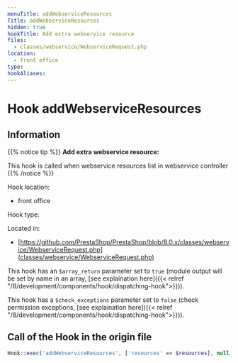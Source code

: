 ```yaml
---
menuTitle: addWebserviceResources
Title: addWebserviceResources
hidden: true
hookTitle: Add extra webservice resource
files:
  - classes/webservice/WebserviceRequest.php
location:
  - front office
type: 
hookAliases:
---
```


# Hook addWebserviceResources

## Information

{{% notice tip %}}
**Add extra webservice resource:** 

This hook is called when webservice resources list in webservice controller
{{% /notice %}}

Hook location:
  - front office

Hook type: 

Located in: 
  - [https://github.com/PrestaShop/PrestaShop/blob/8.0.x/classes/webservice/WebserviceRequest.php](classes/webservice/WebserviceRequest.php)

This hook has an `$array_return` parameter set to `true` (module output will be set by name in an array, [see explaination here]({{< relref "/8/development/components/hook/dispatching-hook">}})).

This hook has a `$check_exceptions` parameter set to `false` (check permission exceptions, [see explaination here]({{< relref "/8/development/components/hook/dispatching-hook">}})).

## Call of the Hook in the origin file

```php
Hook::exec('addWebserviceResources', ['resources' => $resources], null, true, false)
```
